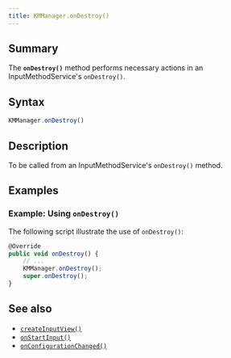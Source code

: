 ```yaml
---
title: KMManager.onDestroy()
---
```


## Summary

The **`onDestroy()`** method performs necessary actions in an
InputMethodService's `onDestroy()`.

## Syntax

``` javascript
KMManager.onDestroy()
```

## Description

To be called from an InputMethodService's `onDestroy()` method.

## Examples

### Example: Using `onDestroy()`

The following script illustrate the use of `onDestroy()`:

``` javascript
@Override
public void onDestroy() {
    // ...
    KMManager.onDestroy();
    super.onDestroy();
}
```

## See also

-   [`createInputView()`](createInputView)
-   [`onStartInput()`](onStartInput)
-   [`onConfigurationChanged()`](onConfigurationChanged)
